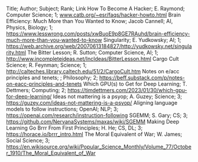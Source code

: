 Title; Author; Subject; Rank; Link
How To Become A Hacker; E. Raymond; Computer Science; 1; www.catb.org/~esr/faqs/hacker-howto.html
Brain Efficiency: Much More than You Wanted to Know; Jacob Cannell; AI, Physics, Biology; 1; https://www.lesswrong.com/posts/xwBuoE9p8GE7RAuhd/brain-efficiency-much-more-than-you-wanted-to-know
Singularity; E. Yudkowsky; AI; 1; https://web.archive.org/web/20070613184827/http://yudkowsky.net/singularity.html
The Bitter Lesson; R. Sutton; Computer Science, AI; 1; http://www.incompleteideas.net/IncIdeas/BitterLesson.html
Cargo Cult Science; R. Feynman; Science; 1; http://calteches.library.caltech.edu/51/2/CargoCult.htm
Notes on e/acc principles and tenets; ; Philosophy; 2; https://beff.substack.com/p/notes-on-eacc-principles-and-tenets
Which GPU(s) to Get for Deep Learning; T. Dettmers; Computing; 2; https://timdettmers.com/2023/01/30/which-gpu-for-deep-learning/
Ideas not mattering is a psyop; A. Guzey; Science; 3; https://guzey.com/ideas-not-mattering-is-a-psyop/
Aligning language models to follow instructions; OpenAI; NLP; 3; https://openai.com/research/instruction-following
SGEMM; S. Gary; CS; 3; https://github.com/NervanaSystems/maxas/wiki/SGEMM
Making Deep Learning Go Brrr From First Principles; H. He; CS, DL; 3; https://horace.io/brrr_intro.html
The Moral Equivalent of War; W. James; Social Science; 3; https://en.wikisource.org/wiki/Popular_Science_Monthly/Volume_77/October_1910/The_Moral_Equivalent_of_War
